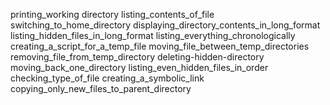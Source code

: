 printing_working directory
listing_contents_of_file
switching_to_home_directory
displaying_directory_contents_in_long_format
listing_hidden_files_in_long_format
listing_everything_chronologically
creating_a_script_for_a_temp_file
moving_file_between_temp_directories
removing_file_from_temp_directory
deleting-hidden-directory
moving_back_one_directory
listing_even_hidden_files_in_order
checking_type_of_file
creating_a_symbolic_link
copying_only_new_files_to_parent_directory

